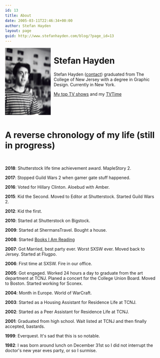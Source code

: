```yaml
---
id: 13
title: About
date: 2005-03-11T22:46:34+00:00
author: Stefan Hayden
layout: page
guid: http://www.stefanhayden.com/blog/?page_id=13
---
```

<img style="margin: 0px 10px 10px 0px;" src="/img/me.jpg" alt="photo of me" width="150" align="left" />
<h1>Stefan Hayden</h1>
Stefan Hayden (<a href="http://www.stefanhayden.com/blog/?page_id=12">contact</a>) graduated from The College of New Jersey with a degree in Graphic Design. Currently in New York.

<a href="/top-shows">My top TV shows</a> and my <a href="https://www.tvtime.com/en/user/7770728/profile">TVTime</a>

&nbsp;
<div style="clear: both;"></div>
<h1>A reverse chronology of my life (still in progress)</h1>
&nbsp;

<b>2018</b>: Shutterstock life time achievement award. MapleStory 2.

<b>2017</b>: Stopped Guild Wars 2 when gamer gate stuff happened.

<b>2016</b>: Voted for Hillary Clinton. Aloebud with Amber.

<b>2015</b>: Kid the Second. Moved to Editor at Shutterstock. Started Guild Wars 2.

<b>2012</b>: Kid the first.

<b>2010</b>: Started at Shutterstock on Bigstock.

<b>2009</b>: Started at ShermansTravel. Bought a house.

<b>2008</b>: Started <a href="http://www.booksiamreading.com">Books I Am Reading</a>

<b>2007</b>: Got Married, best party ever. Worst SXSW ever. Moved back to Jersey. Started at Flugpo.

<b>2006</b>: First time at SXSW. Fire in our office.

<b>2005</b>: Got engaged. Worked 24 hours a day to graduate from the art department at TCNJ. Planed a concert for the College Union Board. Moved to Boston. Started working for Sconex.

<b>2004</b>: Month in Europe. World of WarCraft.

<b>2003</b>: Started as a Housing Assistant for Residence Life at TCNJ.

<b>2002</b>: Started as a Peer Assistant for Residence Life at TCNJ.

<b>2001</b>: Graduated from high school. Wait listed at TCNJ and then finally accepted, bastards.

<b>1999</b>: Everquest. It's sad that this is so notable.

<b>1982</b>: I was born around lunch on December 31st so I did not interrupt the doctor's new year eves party, or so I surmise.
